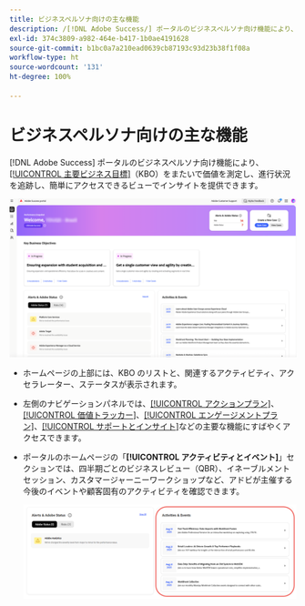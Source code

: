 ```yaml
---
title: ビジネスペルソナ向けの主な機能
description: /[!DNL Adobe Success/] ポータルのビジネスペルソナ向け機能により、主要ビジネス目標をまたいで価値を測定し、進行状況を追跡し、簡単にアクセスできるビューでインサイトを提供できます。
exl-id: 374c3809-a982-464e-b417-1b0ae4191628
source-git-commit: b1bc0a7a210ead0639cb87193c93d23b38f1f08a
workflow-type: ht
source-wordcount: '131'
ht-degree: 100%

---
```


# ビジネスペルソナ向けの主な機能

[!DNL Adobe Success] ポータルのビジネスペルソナ向け機能により、[[!UICONTROL 主要ビジネス目標]](/help/adobe-success-portal/business-persona/key-business-objectives.md)（KBO）をまたいで価値を測定し、進行状況を追跡し、簡単にアクセスできるビューでインサイトを提供できます。

![ビジネスペルソナ向けの Adobe Success ポータルの概要](/help/adobe-success-portal/assets/overview-and-business-persona-overview.png)

* ホームページの上部には、KBO のリストと、関連するアクティビティ、アクセラレーター、ステータスが表示されます。
* 左側のナビゲーションパネルでは、[[!UICONTROL アクションプラン]](/help/adobe-success-portal/business-persona/action-plan.md)、[[!UICONTROL 価値トラッカー]](/help/adobe-success-portal/business-persona/value-tracker.md)、[[!UICONTROL エンゲージメントプラン]](/help/adobe-success-portal/business-persona/engagement-plan.md)、[[!UICONTROL サポートとインサイト]](/help/adobe-success-portal/technical-persona/support-and-insights/support-and-insights-overview.md)などの主要な機能にすばやくアクセスできます。
* ポータルのホームページの「**[!UICONTROL アクティビティとイベント]**」セクションでは、四半期ごとのビジネスレビュー（QBR）、イネーブルメントセッション、カスタマージャーニーワークショップなど、アドビが主催する今後のイベントや顧客固有のアクティビティを確認できます。

  ![アクティビティとイベント](/help/adobe-success-portal/assets/activities-and-events.png)
